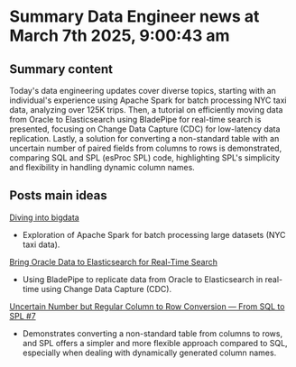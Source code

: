 # Summary Data Engineer news at March 7th 2025, 9:00:43 am
## Summary content
Today's data engineering updates cover diverse topics, starting with an individual's experience using Apache Spark for batch processing NYC taxi data, analyzing over 125K trips. Then, a tutorial on efficiently moving data from Oracle to Elasticsearch using BladePipe for real-time search is presented, focusing on Change Data Capture (CDC) for low-latency data replication. Lastly, a solution for converting a non-standard table with an uncertain number of paired fields from columns to rows is demonstrated, comparing SQL and SPL (esProc SPL) code, highlighting SPL's simplicity and flexibility in handling dynamic column names.

## Posts main ideas
[Diving into bigdata](https://dev.to/grokker_f9bf83d79cb9beb6f/diving-into-bigdata-4n76)
*   Exploration of Apache Spark for batch processing large datasets (NYC taxi data).

[Bring Oracle Data to Elasticsearch for Real-Time Search](https://dev.to/bladepipe/bring-oracle-data-to-elasticsearch-for-real-time-search-4i73)
*   Using BladePipe to replicate data from Oracle to Elasticsearch in real-time using Change Data Capture (CDC).

[Uncertain Number but Regular Column to Row Conversion — From SQL to SPL #7](https://dev.to/judith677/uncertain-number-but-regular-column-to-row-conversion-from-sql-to-spl-7-4bcn)
*   Demonstrates converting a non-standard table from columns to rows, and SPL offers a simpler and more flexible approach compared to SQL, especially when dealing with dynamically generated column names.
